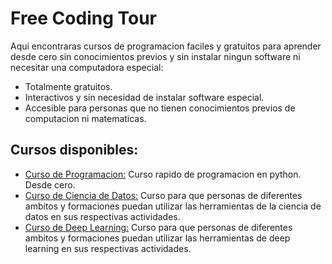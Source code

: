 # Free Coding Tour

Aqui encontraras cursos de programacion faciles y gratuitos para aprender desde cero sin conocimientos previos y sin instalar ningun software ni necesitar una computadora especial:

- Totalmente gratuitos.
- Interactivos y sin necesidad de instalar software especial.
- Accesible para personas que no tienen conocimientos previos de computacion ni matematicas.

## Cursos disponibles:

- [Curso de Programacion:](https://www.freecodingtour.com/cursos/espanol/programacion/programacion.html) Curso rapido de programacion en python. Desde cero.
- [Curso de Ciencia de Datos:](https://www.freecodingtour.com/cursos/espanol/datascience/datascience.htm) Curso para que personas de diferentes ambitos y formaciones puedan utilizar las herramientas de la ciencia de datos en sus respectivas actividades.
- [Curso de Deep Learning:](https://www.freecodingtour.com/cursos/espanol/deeplearning/deeplearning.html) Curso para que personas de diferentes ambitos y formaciones puedan utilizar las herramientas de deep learning en sus respectivas actividades.
